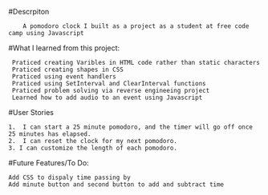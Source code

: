 #Descrpiton
```	
	A pomodoro clock I built as a project as a student at free code camp using Javascript
```
#What I learned from this project:
 ```
  Praticed creating Varibles in HTML code rather than static characters
  Praticed creating shapes in CSS
  Praticed using event handlers
  Praticed using SetInterval and ClearInterval functions
  Praticed problem solving via reverse engineeing project 
  Learned how to add audio to an event using Javascript

```
#User Stories
```
1.  I can start a 25 minute pomodoro, and the timer will go off once 25 minutes has elapsed.
2.  I can reset the clock for my next pomodoro.
3. I can customize the length of each pomodoro.
```

#Future Features/To Do: 
  ```
  Add CSS to dispaly time passing by
  Add minute button and second button to add and subtract time
  ```

